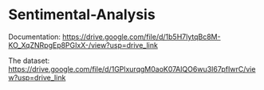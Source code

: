 # Sentimental-Analysis

Documentation: https://drive.google.com/file/d/1b5H7lytqBc8M-KO_XqZNRpgEp8PGIxX-/view?usp=drive_link

The dataset: https://drive.google.com/file/d/1GPlxurqgM0aoK07AIQO6wu3I67pfIwrC/view?usp=drive_link
